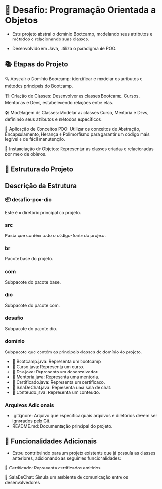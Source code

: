 # 🚀 Desafio: Programação Orientada a Objetos

* Este projeto abstrai o domínio Bootcamp, modelando seus atributos e métodos e relacionando suas classes.  
  
* Desenvolvido em Java, utiliza o paradigma de POO.

## 📚 Etapas do Projeto

🔍 Abstrair o Domínio Bootcamp: Identificar e modelar os atributos e métodos principais do Bootcamp.

🏗️ Criação de Classes: Desenvolver as classes Bootcamp, Cursos, Mentorias e Devs, estabelecendo relações entre elas.

🛠️ Modelagem de Classes: Modelar as classes Curso, Mentoria e Devs, definindo seus atributos e métodos específicos.

🔧 Aplicação de Conceitos POO: Utilizar os conceitos de Abstração, Encapsulamento, Herança e Polimorfismo para garantir um código mais legível e de fácil manutenção.

🎯 Instanciação de Objetos: Representar as classes criadas e relacionadas por meio de objetos.

## 📂 Estrutura do Projeto

## Descrição da Estrutura

### 📦 desafio-poo-dio

Este é o diretório principal do projeto.

### src

Pasta que contém todo o código-fonte do projeto.

### br

Pacote base do projeto.

### com

Subpacote do pacote base.

### dio

Subpacote do pacote com.

### desafio

Subpacote do pacote dio.

### domínio

Subpacote que contém as principais classes do domínio do projeto.

- 📜 Bootcamp.java: Representa um bootcamp.
- 📜 Curso.java: Representa um curso.
- 📜 Dev.java: Representa um desenvolvedor.
- 📜 Mentoria.java: Representa uma mentoria.
- 📜 Certificado.java: Representa um certificado.
- 📜 SalaDeChat.java: Representa uma sala de chat.
- 📜 Conteúdo.java: Representa um conteúdo.

### Arquivos Adicionais

- .gitignore: Arquivo que especifica quais arquivos e diretórios devem ser ignorados pelo Git.
- README.md: Documentação principal do projeto.


## 🌟 Funcionalidades Adicionais

* Estou contribuindo para um projeto existente que já possuía as classes anteriores, adicionando as seguintes funcionalidades:

🏅 Certificado: Representa certificados emitidos.

💬 SalaDeChat: Simula um ambiente de comunicação entre os desenvolvedores.
